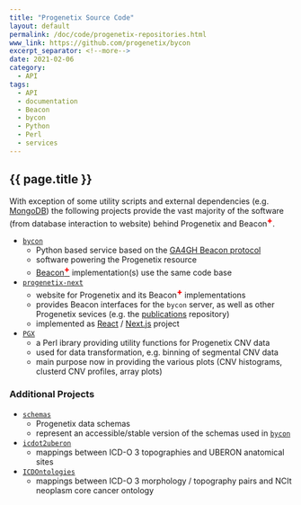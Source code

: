 ```yaml
---
title: "Progenetix Source Code"
layout: default
permalink: /doc/code/progenetix-repositories.html
www_link: https://github.com/progenetix/bycon
excerpt_separator: <!--more-->
date: 2021-02-06
category:
  - API
tags:
  - API
  - documentation
  - Beacon
  - bycon
  - Python
  - Perl
  - services
---
```


## {{ page.title }}

With exception of some utility scripts and external dependencies (e.g. [MongoDB](https://www.mongodb.com/try/download/community)) the following projects provide the vast majority of the software (from database interaction to website) behind Progenetix and Beacon<span style="vertical-align: super; color: red; font-weight: 800;">+</span>.

* [`bycon`](https://github.com/progenetix/bycon)
  - Python based service based on the [GA4GH Beacon protocol](http://beacon-project.io)
  - software powering the Progenetix resource
  - [Beacon<span style="vertical-align: super; color: red; font-weight: 800;">+</span>](http://beacon.progenetix.org/ui/) implementation(s) use the same code base
* [`progenetix-next`](https://github.com/progenetix/progenetix-next)
  - website for Progenetix and its Beacon<span style="vertical-align: super; color: red; font-weight: 800;">+</span> implementations
  - provides Beacon interfaces for the `bycon` server, as well as other Progenetix sevices (e.g. the [publications](http://progenetix.org/publications/) repository)
  - implemented as [React](https://reactjs.org) / [Next.js](https://nextjs.org) project
* [`PGX`](https://github.com/progenetix/PGX)
  - a Perl ibrary providing utility functions for Progenetix CNV data
  - used for data transformation, e.g. binning of segmental CNV data
  - main purpose now in providing the various plots (CNV histograms, clusterd CNV profiles, array plots)

### Additional Projects

* [`schemas`](https://github.com/progenetix/schemas)
  - Progenetix data schemas
  - represent an accessible/stable version of the schemas used in [`bycon`](https://github.com/progenetix/bycon)
* [`icdot2uberon`](https://github.com/progenetix/icdot2uberon)
  - mappings between ICD-O 3 topographies and UBERON anatomical sites
* [`ICDOntologies`](https://github.com/progenetix/ICDOntologies)
  - mappings between ICD-O 3 morphology / topography pairs and NCIt neoplasm core
  cancer ontology
